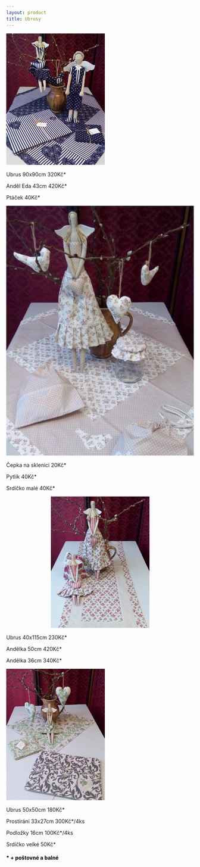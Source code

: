 ```yaml
---
layout: product
title: Ubrusy
---
```

<div class="row">
	<div class="col-md-3">
		<img class="img-responsive" src="img/ubrusEdaw.jpg" alt="Ubrus s andělíčkom">
		<div class="items">
				<p>Ubrus 90x90cm 320Kč*</p>
				<p>Anděl Eda 43cm 420Kč*</p>
				<p>Ptáček 40Kč*</p>
		</div>
	</div>
	<div class="col-md-3">
		<img class="img-responsive img.centre" src="img/ubrusCepickaw.jpg" alt="Ubrus s čepicí">
		<div class="items">
			<p>Čepka na sklenici 20Kč*</p>
			<p>Pytlík 40Kč*</p>
			<p>Srdíčko malé 40Kč*</p>
		</div>
	</div>
	<div class="col-md-3">
		<p style="text-align:center"><img class="img-responsive" src="img/ubrusDlhyw.jpg" alt="Dlouhý ubrus"></p>
		<div class="items">
			<p>Ubrus 40x115cm 230Kč*</p>
			<p>Andělka 50cm 420Kč*</p>
			<p>Andělka 36cm 340Kč*</p>
		</div>
	</div>
	<div class="col-md-3">
		<img class="img-responsive" src="img/ubrusMalyw.jpg" alt="Malý ubrus">
		<div class="items">
			<p>Ubrus 50x50cm 180Kč*</p>
			<p>Prostírání 33x27cm 300Kč*/4ks</p>
			<p>Podložky 16cm 100Kč*/4ks</p>
			<p>Srdíčko velké 50Kč*</p>
		</div>
	</div>
</div>
<div class="row">
	<div class="col-md-12" style="color: black">
		<h4>* + poštovné a balné</h4>
	</div>
</div>
